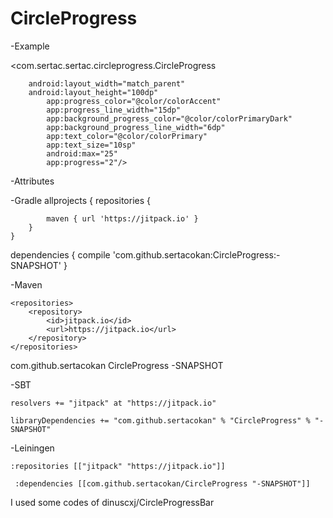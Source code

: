 # CircleProgress
 
 
-Example 
 
 <com.sertac.sertac.circleprogress.CircleProgress
        
		android:layout_width="match_parent"
		android:layout_height="100dp"
        	app:progress_color="@color/colorAccent"
        	app:progress_line_width="15dp"
        	app:background_progress_color="@color/colorPrimaryDark"
        	app:background_progress_line_width="6dp"
        	app:text_color="@color/colorPrimary"
        	app:text_size="10sp"
        	android:max="25"
        	app:progress="2"/>
        
 -Attributes
 
 <?xml version="1.0" encoding="utf-8"?>
<resources>
    <declare-styleable name="CircleProgress">
        <attr name="progress_color" format="color|reference" />
        <attr name="progress_line_width" format="dimension|reference"/>
        <attr name="background_progress_color" format="color|reference"/>
        <attr name="background_progress_line_width" format="dimension|reference"/>
        <attr name="text_color" format="color|reference"/>
        <attr name="text_size" format="dimension|reference"/>
        <attr name="progress" format="integer|reference"/>
    </declare-styleable>
</resources>

-Gradle
	allprojects {
		repositories {
			
			maven { url 'https://jitpack.io' }
		}
	}
  
  dependencies {
	        compile 'com.github.sertacokan:CircleProgress:-SNAPSHOT'
	}
  
  -Maven
  
  	<repositories>
		<repository>
		    <id>jitpack.io</id>
		    <url>https://jitpack.io</url>
		</repository>
	</repositories>
  
  <dependency>
	    <groupId>com.github.sertacokan</groupId>
	    <artifactId>CircleProgress</artifactId>
	    <version>-SNAPSHOT</version>
	</dependency>
  
  -SBT
  
    resolvers += "jitpack" at "https://jitpack.io"
    	
	libraryDependencies += "com.github.sertacokan" % "CircleProgress" % "-SNAPSHOT"	

-Leiningen

    :repositories [["jitpack" "https://jitpack.io"]]
        	
	 :dependencies [[com.github.sertacokan/CircleProgress "-SNAPSHOT"]]	

I used some codes of dinuscxj/CircleProgressBar

        
    
    
